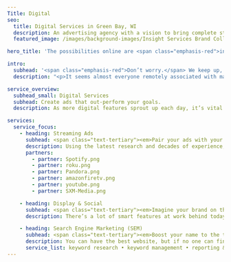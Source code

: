 ```yaml
---
Title: Digital
seo:
  title: Digital Services in Green Bay, WI
  description: An advertising agency with a vision to bring complete strategic development and creative execution capabilities into one roll-up-your-sleeves, hard-working kind of ad agency.
  featured_image: /images/background-images/Insight Services Brand Collage Gray.jpg

hero_title: 'The possibilities online are <span class="emphasis-red">infinite.</span>'

intro:
  subhead: '<span class="emphasis-red">Don’t worry.</span> We keep up, so you don’t have to.'
  description: "<p>It seems almost everyone remotely associated with marketing sells some form of digital advertising. Choosing the right path can be intimidating and overwhelming. At Insight, our digital experts not only teach you about the latest options, they also share instant, ongoing and in-depth performance updates while collaborating on creative that complements and contributes to your overall marketing plan.</p>"

service_overview:
  subhead_small: Digital Services
  subhead: Create ads that out-perform your goals.
  description: As more digital features sprout up each day, it’s vital to have a knowledgeable team to monitor ever-evolving trends and consumer behavior. From first impression to purchase, we can help you strategize, learn from the data, then pivot accordingly to close the loop on your customers’ experience with your brand.

services:
  service_focus:
    - heading: Streaming Ads
      subhead: <span class="text-tertiary"><em>Pair your ads with your customers’ favorite content.</em></span>
      description: Using the latest research and decades of experience, our media buyers and creatives work together to build a full-service program that seamlessly places your brand message alongside your audience’s favorite sources of entertainment.
      partners:
        - partner: Spotify.png
        - partner: roku.png
        - partner: Pandora.png
        - partner: amazonfiretv.png
        - partner: youtube.png
        - partner: SXM-Media.png

    - heading: Display & Social
      subhead: <span class="text-tertiary"><em>Imagine your brand on the nation’s top sites.</em></span>
      description: There’s a lot of smart features at work behind today’s digital display and social ads. With ability to target mobile users by location or retarget consumers based on their online behavior in real time, our media specialists know how to leverage the latest technology in your strategic media plan.

    - heading: Search Engine Marketing (SEM)
      subhead: <span class="text-tertiary"><em>Boost your name to the top of search rankings.</em></span>
      description: You can have the best website, but if no one can find it, it may as well not exist. Search engine marketing is essential to any digital marketing plan. Insight’s combined experience in media, copywriting and digital marketing can help your brand climb the ranks of popular search engines.
      service_list: keyword research • keyword management • reporting & analytics • ongoing communication with media representatives
---
```

